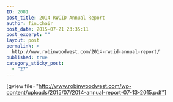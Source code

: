 ```yaml
---
ID: 2081
post_title: 2014 RWCID Annual Report
author: fin.chair
post_date: 2015-07-21 23:35:11
post_excerpt: ""
layout: post
permalink: >
  http://www.robinwoodwest.com/2014-rwcid-annual-report/
published: true
category_sticky_post:
  - "27"
---
```

[gview file="http://www.robinwoodwest.com/wp-content/uploads/2015/07/2014-annual-report-07-13-2015.pdf"]